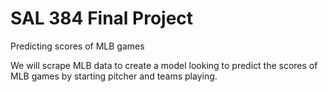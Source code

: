 # SAL 384 Final Project
 Predicting scores of MLB games


We will scrape MLB data to create a model looking to predict the scores of MLB games by starting pitcher and teams playing.